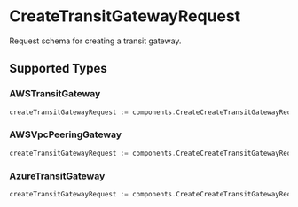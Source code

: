 # CreateTransitGatewayRequest

Request schema for creating a transit gateway.


## Supported Types

### AWSTransitGateway

```go
createTransitGatewayRequest := components.CreateCreateTransitGatewayRequestAWSTransitGateway(components.AWSTransitGateway{/* values here */})
```

### AWSVpcPeeringGateway

```go
createTransitGatewayRequest := components.CreateCreateTransitGatewayRequestAWSVpcPeeringGateway(components.AWSVpcPeeringGateway{/* values here */})
```

### AzureTransitGateway

```go
createTransitGatewayRequest := components.CreateCreateTransitGatewayRequestAzureTransitGateway(components.AzureTransitGateway{/* values here */})
```


